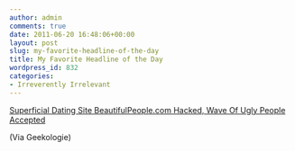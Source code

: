 ```yaml
---
author: admin
comments: true
date: 2011-06-20 16:48:06+00:00
layout: post
slug: my-favorite-headline-of-the-day
title: My Favorite Headline of the Day
wordpress_id: 832
categories:
- Irreverently Irrelevant
---
```


[Superficial Dating Site BeautifulPeople.com Hacked, Wave Of Ugly People Accepted](http://www.geekologie.com/2011/06/superficial-dating-site-beautifulpeoplec.php)

(Via Geekologie)
